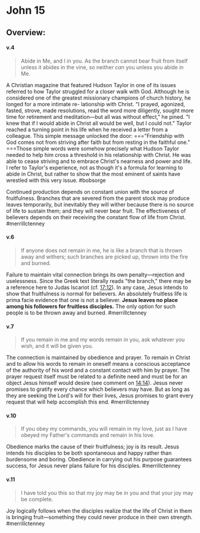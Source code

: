 # John 15

## Overview:


#### v.4
>Abide in Me, and I in you. As the branch cannot bear fruit from itself unless it abides in the vine, so neither _can_ you unless you abide in Me.

A Christian magazine that featured Hudson Taylor in one of its issues referred to how Taylor struggled for a closer walk with God. Although he is considered one of the greatest missionary champions of church history, he longed for a more intimate re- lationship with Christ. "I prayed, agonized, fasted, strove, made resolutions, read the word more diligently, sought more time for retirement and meditation—but all was without effect," he pined. "I knew that if I would abide in Christ all would be well, but I could not." Taylor reached a turning point in his life when he received a letter from a colleague. This simple message unlocked the door: ==="Friendship with God comes not from striving after faith but from resting in the faithful one." ===Those simple words were somehow precisely what Hudson Taylor needed to help him cross a threshold in his relationship with Christ. He was able to cease striving and to embrace Christ's nearness and power and life. I refer to Taylor's experience, not as though it's a formula for learning to abide in Christ, but rather to show that the most eminent of saints have wrestled with this very issue.
#bobsorge 

Continued production depends on constant union with the source of fruitfulness. Branches that are severed from the parent stock may produce leaves temporarily, but inevitably they will wither because there is no source of life to sustain them; and they will never bear fruit. The effectiveness of believers depends on their receiving the constant flow of life from Christ.
#merrillctenney

#### v.6
>If anyone does not remain in me, he is like a branch that is thrown away and withers; such branches are picked up, thrown into the fire and burned.

Failure to maintain vital connection brings its own penalty—rejection and uselessness. Since the Greek text literally reads "the branch," there may be a reference here to Judas Iscariot (cf. [17:12](John17#v.12)). In any case, Jesus intends to show that fruitfulness is normal for believers. An absolutely fruitless life is prima facie evidence that one is not a believer. **Jesus leaves no place among his followers for fruitless disciples.** The only option for such people is to be thrown away and burned.
#merrillctenney 

#### v.7
>If you remain in me and my words remain in you, ask whatever you wish, and it will be given you.

The connection is maintained by obedience and prayer. To remain in Christ and to allow his words to remain in oneself means a conscious acceptance of the authority of his word and a constant contact with him by prayer. The prayer request itself must be related to a definite need and must be for an object Jesus himself would desire (see comment on [14:14](John14#v.14)). Jesus never promises to gratify every chance which believers may have. But as long as they are seeking the Lord's will for their lives, Jesus promises to grant every request that will help accomplish this end.
#merrillctenney 

#### v.10
>If you obey my commands, you will remain in my love, just as I have obeyed my Father's commands and remain in his love.

Obedience marks the cause of their fruitfulness; joy is its result. Jesus intends his disciples to be both spontaneous and happy rather than burdensome and boring. Obedience in carrying out his purpose guarantees success, for Jesus never plans failure for his disciples.
#merrillctenney 

#### v.11
>I have told you this so that my joy may be in you and that your joy may be complete.

Joy logically follows when the disciples realize that the life of Christ in them is bringing fruit—something they could never produce in their own strength.
#merrillctenney 

